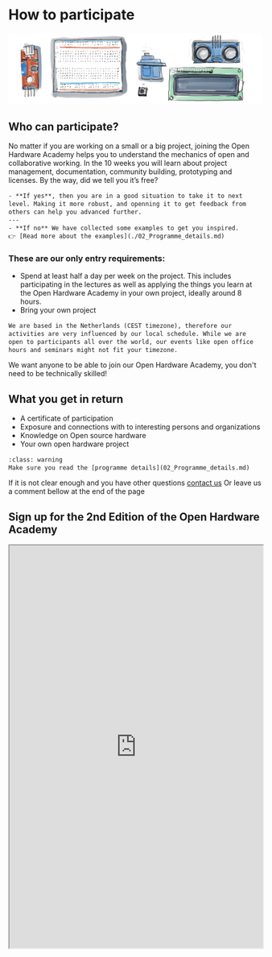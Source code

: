 # How to participate
![hardware illustration](img/jpg/banner_2.jpg)

## Who can participate?
No matter if you are working on a small or a big project, joining the Open Hardware Academy helps you to understand the mechanics of open and collaborative working. In the 10 weeks you will learn about project management, documentation, community building, prototyping and licenses. By the way, did we tell you it’s free?

```{admonition} Do you have a prototype that works already?
- **If yes**, then you are in a good situation to take it to next level. Making it more robust, and openning it to get feedback from others can help you advanced further.
---
- **If no** We have collected some examples to get you inspired.
👉 [Read more about the examples](./02_Programme_details.md)
```

### These are our only entry requirements:
- Spend at least half a day per week on the project. This includes participating in the lectures as well as applying the things you learn at the Open Hardware Academy in your own project, ideally around 8 hours.
- Bring your own project

```{admonition} About the timezone!
We are based in the Netherlands (CEST timezone), therefore our activities are very influenced by our local schedule. While we are open to participants all over the world, our events like open office hours and seminars might not fit your timezone.
```

We want anyone to be able to join our Open Hardware Academy, you don't need to be technically skilled!

## What you get in return
- A certificate of participation
- Exposure and connections with to interesting persons and organizations
- Knowledge on Open source hardware 
- Your own open hardware project

```{admonition} Before signing up
:class: warning
Make sure you read the [programme details](02_Programme_details.md)
```
If it is not clear enough and you have other questions [contact us](./05_Organizers.md)
Or leave us a comment bellow at the end of the page

## Sign up for the 2nd Edition of the Open Hardware Academy
<iframe src="https://tudelft.fra1.qualtrics.com/jfe/form/SV_2aaTWzxeis6z7ka" height="800px" width="100%"></iframe>


